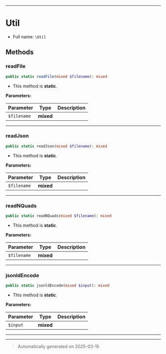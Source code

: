 ***

# Util





* Full name: `\Util`




## Methods


### readFile



```php
public static readFile(mixed $filename): mixed
```



* This method is **static**.




**Parameters:**

| Parameter | Type | Description |
|-----------|------|-------------|
| `$filename` | **mixed** |  |





***

### readJson



```php
public static readJson(mixed $filename): mixed
```



* This method is **static**.




**Parameters:**

| Parameter | Type | Description |
|-----------|------|-------------|
| `$filename` | **mixed** |  |





***

### readNQuads



```php
public static readNQuads(mixed $filename): mixed
```



* This method is **static**.




**Parameters:**

| Parameter | Type | Description |
|-----------|------|-------------|
| `$filename` | **mixed** |  |





***

### jsonldEncode



```php
public static jsonldEncode(mixed $input): mixed
```



* This method is **static**.




**Parameters:**

| Parameter | Type | Description |
|-----------|------|-------------|
| `$input` | **mixed** |  |





***


***
> Automatically generated on 2025-03-15
